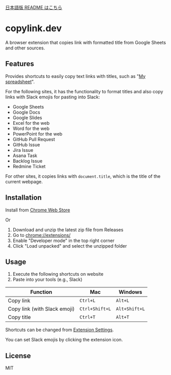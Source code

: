 [日本語版 README はこちら](./README-ja.md)

# copylink.dev
A browser extension that copies link with formatted title from Google Sheets and other sources.

## Features
Provides shortcuts to easily copy text links with titles, such as "[My spreadsheet](https://example.com)".

For the following sites, it has the functionality to format titles and also copy links with Slack emojis for pasting into Slack:
- Google Sheets
- Google Docs
- Google Slides
- Excel for the web
- Word for the web
- PowerPoint for the web
- GitHub Pull Request
- GitHub Issue
- Jira Issue
- Asana Task
- Backlog Issue
- Redmine Ticket

For other sites, it copies links with `document.title`, which is the title of the current webpage.

## Installation
Install from [Chrome Web Store](https://chromewebstore.google.com/)

Or
1. Download and unzip the latest zip file from Releases
2. Go to [chrome://extensions/](chrome://extensions/)
3. Enable "Developer mode" in the top right corner
4. Click "Load unpacked" and select the unzipped folder

## Usage
1. Execute the following shortcuts on website
2. Paste into your tools (e.g., Slack)

| Function                        | Mac             | Windows        |
|---------------------------------|-----------------|----------------|
| Copy link                       | `Ctrl+L`        | `Alt+L`        |
| Copy link (with Slack emoji)    | `Ctrl+Shift+L`  | `Alt+Shift+L`  |
| Copy title                      | `Ctrl+T`        | `Alt+T`        |

Shortcuts can be changed from [Extension Settings](chrome://extensions/shortcuts).

You can set Slack emojis by clicking the extension icon.

## License
MIT